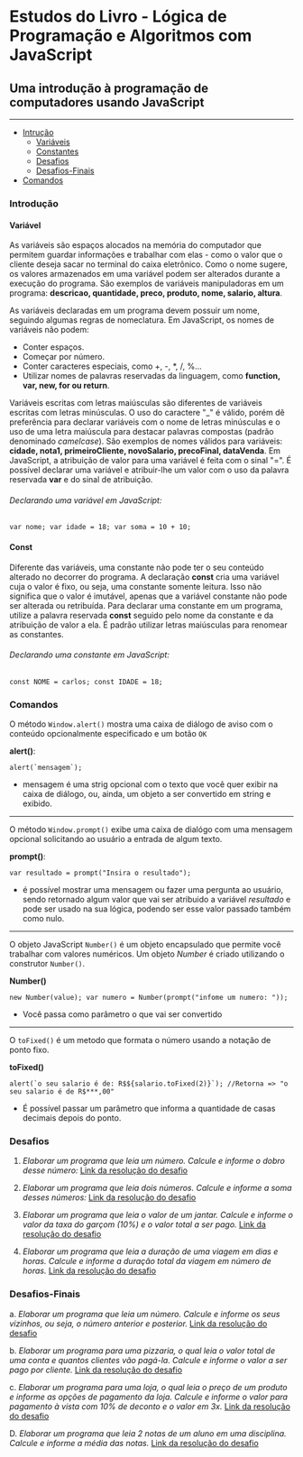 # Estudos do Livro - Lógica de Programação e Algoritmos com JavaScript

## Uma introdução à programação de computadores usando JavaScript

-----
<!--ts-->
* [Intrução](#Introdução)
    * [Variáveis](#Variável)
    * [Constantes](#Const)
    * [Desafios](#Desafios)
    * [Desafios-Finais](#Desafios-Finais)
* [Comandos](#Comandos)    

<!--te-->

### Introdução

#### Variável

As variáveis são espaços alocados na memória do computador que permitem guardar informações e trabalhar com elas - como o valor que o cliente deseja sacar no terminal do caixa eletrônico. Como o nome sugere, os valores armazenados em uma variável podem ser alterados durante a execução do programa. São exemplos de variáveis manipuladoras em um programa: **descricao, quantidade, preco, produto, nome, salario, altura**.

As variáveis declaradas em um programa devem possuir um nome, seguindo algumas regras de nomeclatura. Em JavaScript, os nomes de variáveis não podem:
        
* Conter espaços.
* Começar por número.
* Conter caracteres especiais, como +, -, *, /, %...
* Utilizar nomes de palavras reservadas da linguagem, como **function, var, new, for ou return**.

Variáveis escritas com letras maiúsculas são diferentes de variáveis escritas com letras minúsculas. O uso do caractere "_" é válido, porém dê preferência para declarar variáveis com o nome de letras minúsculas e o uso de uma letra maiúscula para destacar palavras compostas (padrão denominado *camelcase*). São exemplos de nomes válidos para variáveis: **cidade, nota1, primeiroCliente, novoSalario, precoFinal, dataVenda**.
Em JavaScript, a atribuição de valor para uma variável é feita com o sinal "=". É possível declarar uma variável e atribuir-lhe um valor com o uso da palavra reservada **var** e do sinal de atribuição.
###### Declarando uma variável em JavaScript:

```var nome; var idade = 18; var soma = 10 + 10;```

#### Const

Diferente das variáveis, uma constante não pode ter o seu conteúdo alterado no decorrer do programa.
A declaração **const** cria uma variável cuja o valor é fixo, ou seja, uma constante somente leitura. Isso não significa que o valor é imutável, apenas que a variável constante não pode ser alterada ou retribuída.
Para declarar uma constante em um programa, utilize a palavra reservada **const** seguido pelo nome da constante e da atribuição de valor a ela. É padrão utilizar letras maiúsculas para renomear as constantes.

###### Declarando uma constante em JavaScript:

```const NOME = carlos; const IDADE = 18;```



### Comandos

O método `Window.alert()` mostra uma caixa de diálogo de aviso com o conteúdo opcionalmente especificado e um botão `OK` 

**alert()**:

```alert(`mensagem`);```

* mensagem é uma strig opcional com o texto que vocẽ quer exibir na caixa de diálogo, ou, ainda, um objeto a ser convertido em string e exibido.

--------

O método `Window.prompt()` exibe uma caixa de dialógo com uma mensagem opcional solicitando ao usuário a entrada de algum texto.

**prompt()**:

```var resultado = prompt("Insira o resultado");```

* é possível mostrar uma mensagem ou fazer uma pergunta ao usuário, sendo retornado algum valor que vai ser atribuido a variável *resultado* e pode ser usado na sua lógica, podendo ser esse valor passado também como nulo.

-------

O objeto JavaScript `Number()` é um objeto encapsulado que permite você trabalhar com valores numéricos. Um objeto *Number* é criado utilizando o construtor `Number()`.

**Number()**

```new Number(value); var numero = Number(prompt("infome um numero: "));```

* Você passa como parâmetro o que vai ser convertido

-------

O `toFixed()` é um metodo que formata o número usando a notação de ponto fixo.

**toFixed()**

```alert(`o seu salario é de: R$${salario.toFixed(2)}`); //Retorna => "o seu salario é de R$***,00"```

* É possível passar um parâmetro que informa a quantidade de casas decimais depois do ponto.

### Desafios

1. *Elaborar um programa que leia um número. Calcule e informe o dobro desse número:*
    [Link da resolução do desafio](./Introducao-cap1/desafios/des1_1.html)

2. *Elaborar um programa que leia dois números. Calcule e informe a soma desses números:*
    [Link da resolução do desafio](./Introducao-cap1/desafios/des1_2.html)

3. *Elaborar um programa que leia o valor de um jantar. Calcule e informe o valor da taxa do garçom (10%) e o valor total a ser pago.*
    [Link da resolução do desafio](./Introducao-cap1/desafios/des1_3.html)

4. *Elaborar um programa que leia a duração de uma viagem em dias e horas. Calcule e informe a duração total da viagem em número de horas.*
    [Link da resolução do desafio](./Introducao-cap1/desafios/des1_4.html)

### Desafios-Finais

a. *Elaborar um programa que leia um número. Calcule e informe os seus vizinhos, ou seja, o número anterior e posterior.*
    [Link da resolução do desafio](./Introducao-cap1/exercicio-final/resp1_a.html)


b. *Elaborar um programa para uma pizzaria, o qual leia o valor total de uma conta e quantos clientes vão pagá-la. Calcule e informe o valor a ser pago por cliente.*
    [Link da resolução do desafio](./Introducao-cap1/exercicio-final/resp1_b.html)

c. *Elaborar um programa para uma loja, o qual leia o preço de um produto e informe as opções de pagamento da loja. Calcule e informe o valor para pagamento à vista com 10% de deconto e o valor em 3x.*
    [Link da resolução do desafio](./Introducao-cap1/exercicio-final/resp1_c.html)

D. *Elaborar um programa que leia 2 notas de um aluno em uma disciplina. Calcule e informe a média das notas.*
    [Link da resolução do desafio](./Introducao-cap1/exercicio-final/resp1_d.html)























